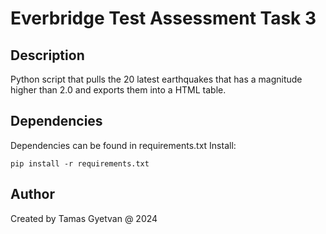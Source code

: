 # Everbridge Test Assessment Task 3 

## Description

Python script that pulls the 20 latest earthquakes that has a magnitude higher than 2.0 and exports them into a HTML table.

## Dependencies

Dependencies can be found in requirements.txt
Install:
```
pip install -r requirements.txt
```

## Author
Created by Tamas Gyetvan @ 2024
